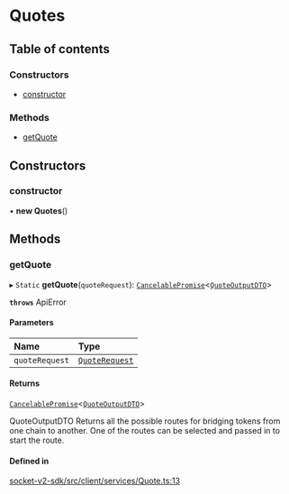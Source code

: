 # Quotes

## Table of contents

### Constructors

- [constructor](Quotes.md#constructor)

### Methods

- [getQuote](Quotes.md#getquote)

## Constructors

### constructor

• **new Quotes**()

## Methods

### getQuote

▸ `Static` **getQuote**(`quoteRequest`): [`CancelablePromise`](../client/CancelablePromise.md)<[`QuoteOutputDTO`](../types.md#quoteoutputdto)\>

**`throws`** ApiError

#### Parameters

| Name           | Type                                            |
| :------------- | :---------------------------------------------- |
| `quoteRequest` | [`QuoteRequest`](../interfaces/QuoteRequest.md) |

#### Returns

[`CancelablePromise`](../client/CancelablePromise.md)<[`QuoteOutputDTO`](../types.md#quoteoutputdto)\>

QuoteOutputDTO Returns all the possible routes for bridging tokens from one chain to another. One of the routes can be selected and passed in to start the route.

#### Defined in

[socket-v2-sdk/src/client/services/Quote.ts:13](https://github.com/SocketDotTech/socket-v2-sdk/blob/91d9fe3/src/client/services/Quote.ts#L13)
